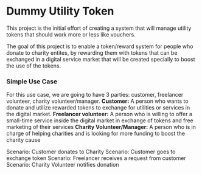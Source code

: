 # Dummy Utility Token

This project is the initial effort of creating a system that will manage utility tokens that should work more or less like vouchers.

The goal of this project is to enable a token/reward system for people who donate to charity entites, by rewarding them with tokens that can be exchanged in a digital service market that will be created specially to boost the use of the tokens.

### Simple Use Case
For this use case, we are going to have 3 parties: customer, freelancer volunteer, charity volunteer/manager. 
**Customer:** A person who wants to donate and utilize rewarded tokens to exchange for utilities or services in the digital market.
**Freelancer volunteer:** A person who is willing to offer a small-time service inside the digital market in exchange of tokens and free marketing of their services
**Charity Volunteer/Manager:** A person who is in charge of helping charities and is looking for more funding to boost the charity cause

Scenario: Customer donates to Charity
Scenario: Customer goes to exchange token
Scenario: Freelancer receives a request from customer
Scenario: Charity Volunteer notifies donation
